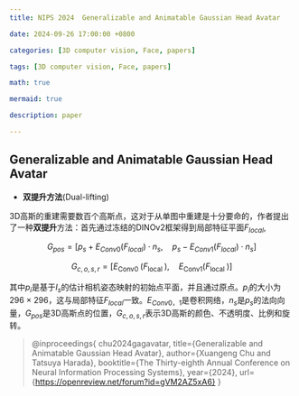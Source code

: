 ```yaml
---
title: NIPS 2024  Generalizable and Animatable Gaussian Head Avatar

date: 2024-09-26 17:00:00 +0800

categories: [3D computer vision, Face, papers]

tags: [3D computer vision, Face, papers]

math: true

mermaid: true

description: paper

---
```


## Generalizable and Animatable Gaussian Head Avatar



* **双提升方法**(Dual-lifting)

3D高斯的重建需要数百个高斯点，这对于从单图中重建是十分要命的，作者提出了一种**双提升**方法：首先通过冻结的DINOv2框架得到局部特征平面$F_{local}$,


$$
G_{pos}=[p_{s}+E_{Conv0}(F_{local})\cdot n_{s},\quad p_ {s}-E_{Conv1}(F_{local})\cdot n_{s}]
$$

$$
G_{c, o, s, r}=\left[E_{\text {Conv0 }}\left(F_{\text {local }}\right), \quad E_{\text {Conv1}}\left(F_{\text {local }}\right)\right]
$$



其中$p_{i}$是基于$I_{s}$的估计相机姿态映射的初始点平面，并且通过原点。$p_{i}$的大小为296 × 296，这与局部特征$F_{local}$一致。$E_{Conv0，1}$是卷积网络，$n_{s}$是$p_{s}$的法向向量，$G_{pos}$是3D高斯点的位置，$G_{c, o, s, r}$表示3D高斯的颜色、不透明度、比例和旋转。



>@inproceedings{
>    chu2024gagavatar,
>    title={Generalizable and Animatable Gaussian Head Avatar},
>    author={Xuangeng Chu and Tatsuya Harada},
>    booktitle={The Thirty-eighth Annual Conference on Neural Information Processing Systems},
>    year={2024},
>    url={https://openreview.net/forum?id=gVM2AZ5xA6}
>}